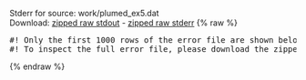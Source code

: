 Stderr for source:  work/plumed_ex5.dat   
Download: [zipped raw stdout](plumed_ex5.dat.plumed_master.stdout.txt.zip) - [zipped raw stderr](plumed_ex5.dat.plumed_master.stderr.txt.zip) 
{% raw %}
<pre>
#! Only the first 1000 rows of the error file are shown below
#! To inspect the full error file, please download the zipped raw stderr file above
</pre>
{% endraw %}
